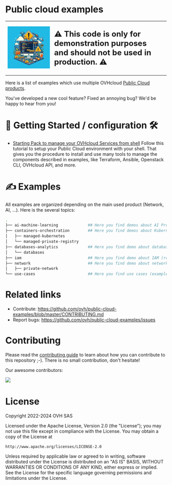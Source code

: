 # Public cloud examples

<table>
  <tr>
    <td>
      <p align="center">
        <img src="./docs/assets/wip.jpg"/>
      </p>
    </td>
    <td>
      <b style="font-size:24px">⚠️ This code is only for demonstration purposes </br>and should not be used in production. ⚠️ </b>
    </td>
  </tr>
</table>



Here is a list of examples which use multiple OVHcloud [Public Cloud products](https://www.ovhcloud.com/fr/public-cloud/).

You've developed a new cool feature? Fixed an annoying bug? We'd be happy to hear from you!

# 👀 Getting Started / configuration 🛠️

 - [Starting Pack to manage your OVHcloud Services from shell](./configuration/shell/README.md)
Follow this tutorial to setup your Public Cloud environment with your shell. 
That gives you the procedure to install and use many tools to manage the components described in examples, like Terraform, Ansible, Openstack CLI, OVHcloud API, and more.

# ✍️  Examples

All examples are organized depending on the main used product (Network, AI, ...).
Here is the several topics:
```bash
.
├── ai-machine-learning             ## Here you find demos about AI Products: AI Notebooks, AI Training and AI Deploy
├── containers-orchestration        ## Here you find demos about Kubernetes, Rancher and Harbor
│   ├── managed-kubernetes
│   └── managed-private-registry
├── databases-analytics             ## Here you find demo about databases, data streaming, data integration, ...
│   └── databases
├── iam                             ## Here you find demo about IAM (roles, identity, ...)
├── network                         ## Here you find demo about network (private network, load balancer, gateway, ...)
│   ├── private-network
└── use-cases                       ## Here you find use cases (examples using several services: kubernetes, databases...)
```


# Related links

 * Contribute: https://github.com/ovh/public-cloud-examples/blob/master/CONTRIBUTING.md
 * Report bugs: https://github.com/ovh/public-cloud-examples/issues

# Contributing

Please read the [contributing guide](https://github.com/ovh/public-cloud-examples/blob/master/CONTRIBUTING.md) to learn about how you can contribute to this repository ;-). There is no small contribution, don't hesitate!

Our awesome contributors:

<a href="https://github.com/ovh/public-cloud-examples/graphs/contributors">
  <img src="https://contrib.rocks/image?repo=ovh/public-cloud-examples" />
</a>

# License

Copyright 2022-2024 OVH SAS

Licensed under the Apache License, Version 2.0 (the "License");
you may not use this file except in compliance with the License.
You may obtain a copy of the License at

    http://www.apache.org/licenses/LICENSE-2.0

Unless required by applicable law or agreed to in writing, software
distributed under the License is distributed on an "AS IS" BASIS,
WITHOUT WARRANTIES OR CONDITIONS OF ANY KIND, either express or implied.
See the License for the specific language governing permissions and
limitations under the License.
